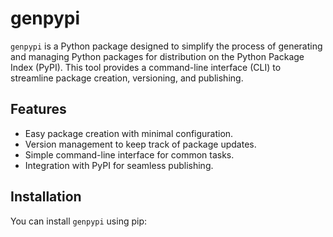 # genpypi

`genpypi` is a Python package designed to simplify the process of generating and managing Python packages for distribution on the Python Package Index (PyPI). This tool provides a command-line interface (CLI) to streamline package creation, versioning, and publishing.

## Features

- Easy package creation with minimal configuration.
- Version management to keep track of package updates.
- Simple command-line interface for common tasks.
- Integration with PyPI for seamless publishing.

## Installation

You can install `genpypi` using pip: 